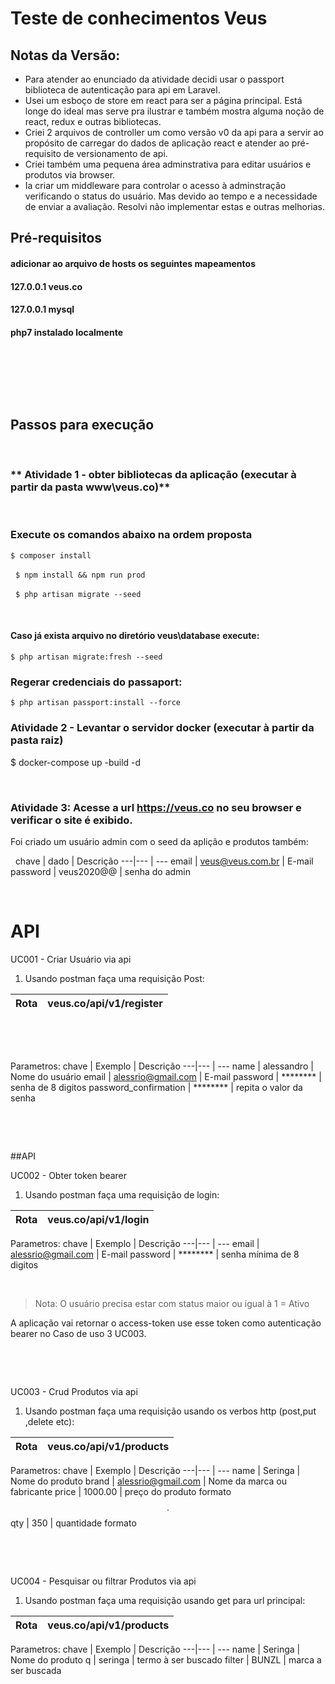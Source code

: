 
# Teste de conhecimentos Veus

## Notas da Versão:

* Para atender ao enunciado da atividade decidi usar o passport biblioteca de autenticação para api em Laravel.
*  Usei um esboço de store em react para ser a página principal. Está longe do ideal mas serve pra ilustrar e também mostra alguma noção de react, redux e outras bibliotecas.
*  Criei 2 arquivos de controller um como versão v0 da api para a servir ao propósito de carregar do dados de aplicação react e atender ao pré-requisito de versionamento de api.
*  Criei também uma pequena área adminstrativa para editar usuários e produtos via browser.
*  Ia criar um middleware para controlar o acesso à adminstração verificando o status do usuário. Mas devido ao tempo e a necessidade de enviar a avaliação. Resolvi não implementar estas e outras melhorias.
  


## Pré-requisitos
#### adicionar ao arquivo de hosts os seguintes mapeamentos
#### 127.0.0.1 veus.co
#### 127.0.0.1 mysql
#### php7 instalado localmente

&nbsp;

&nbsp; 

&nbsp;


## Passos para execução
&nbsp;
### ** Atividade 1 - obter bibliotecas da aplicação (executar à partir da pasta www\veus.co)**
&nbsp;
### Execute os comandos abaixo na ordem proposta
``` $ composer install ```

&nbsp;
``` $ npm install && npm run prod ```

&nbsp;
``` $ php artisan migrate --seed ```

&nbsp;
#### Caso já exista arquivo no diretório veus\database execute: 
``` $ php artisan migrate:fresh --seed ```

### Regerar credenciais do passaport: 
``` $ php artisan passport:install --force  ```




### **Atividade 2 - Levantar o servidor docker (executar à partir da pasta raiz)**
$ docker-compose up -build -d

&nbsp;

### **Atividade 3: Acesse a url https://veus.co no seu browser e verificar o site é exibido.**

Foi criado um usuário admin com o seed da aplição e produtos também:

&nbsp;
chave | dado | Descrição
---|--- | ---
email | veus@veus.com.br | E-mail
password | veus2020@@ | senha do admin
&nbsp;

&nbsp;


# API 

UC001 - Criar Usuário via api

1. Usando postman faça uma requisição Post:


Rota | veus.co/api/v1/register 
---|----|

&nbsp;

&nbsp;

Parametros:
chave | Exemplo | Descrição
---|--- | ---
name | alessandro | Nome do usuário
email | alessrio@gmail.com | E-mail
password | ******** | senha de 8 digitos
password_confirmation | ******** | repita o valor da senha

&nbsp;

&nbsp;

##API 

UC002 - Obter token bearer

1. Usando postman faça uma requisição de login:


Rota | veus.co/api/v1/login 
---|----|


Parametros:
chave | Exemplo | Descrição
---|--- | ---
email | alessrio@gmail.com | E-mail
password | ******** | senha mínima de 8 digitos



&nbsp;

>  Nota: O usuário precisa estar com status maior ou igual à 1 = Ativo

A aplicação vai retornar o access-token use esse token como autenticação bearer no Caso de uso 3 UC003.



&nbsp;


&nbsp;


UC003 - Crud Produtos via api

1. Usando postman faça uma requisição usando os verbos http (post,put ,delete etc):


Rota | veus.co/api/v1/products 
---|----|


Parametros:
chave | Exemplo | Descrição
---|--- | ---
name | Seringa | Nome do produto
brand | alessrio@gmail.com | Nome da marca ou fabricante
price | 1000.00 | preço do produto formato $$.$$
qty | 350 | quantidade formato $$$$

&nbsp;

&nbsp;

UC004 - Pesquisar ou filtrar Produtos via api

1. Usando postman faça uma requisição usando get para url principal:


Rota | veus.co/api/v1/products 
---|----|


Parametros:
chave | Exemplo | Descrição
---|--- | ---
name | Seringa | Nome do produto
q | seringa | termo à ser buscado
filter | BUNZL | marca a ser buscada 

